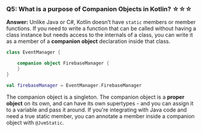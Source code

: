 ### Q5: What is a purpose of Companion Objects in Kotlin? ☆☆☆

**Answer:**
Unlike Java or C#, Kotlin doesn’t have `static` members or member functions. If you need to write a function that can be called without having a class instance but needs access to the internals of a class, you can write it as a member of a **companion object** declaration inside that class.

```kotlin
class EventManager {

    companion object FirebaseManager {
    }  
}

val firebaseManager = EventManager.FirebaseManager
```

The companion object is a singleton. The companion object is a **proper object** on its own, and can have its own supertypes - and you can assign it to a variable and pass it around. If you're integrating with Java code and need a true static member, you can annotate a member inside a companion object with `@JvmStatic`.
